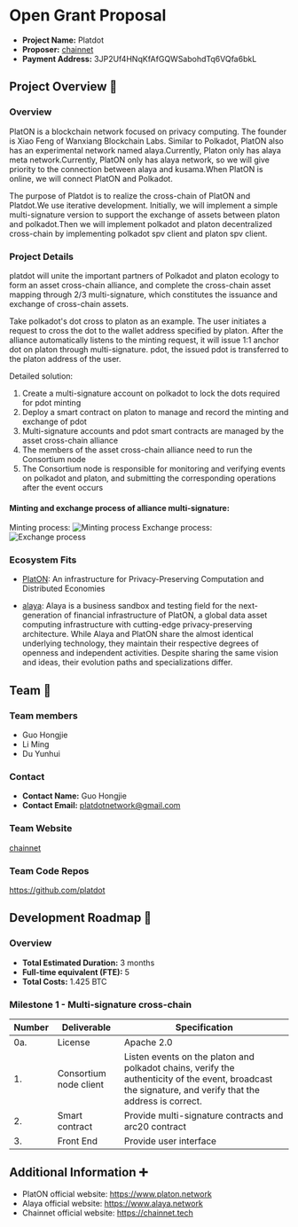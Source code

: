 # Open Grant Proposal

* **Project Name:** Platdot
* **Proposer:** [chainnet](https://chainnet.tech)
* **Payment Address:** 3JP2Uf4HNqKfAfGQWSabohdTq6VQfa6bkL 

## Project Overview :page_facing_up: 

### Overview

PlatON is a blockchain network focused on privacy computing. The founder is Xiao Feng of Wanxiang Blockchain Labs. Similar to Polkadot, PlatON also has an experimental network named alaya.Currently, Platon only has alaya meta network.Currently, PlatON only has alaya network, so we will give priority to the connection between alaya and kusama.When PlatON is online, we will connect PlatON and Polkadot.
 
The purpose of Platdot is to realize the cross-chain of PlatON and Platdot.We use iterative development. Initially, we will implement a simple multi-signature version to support the exchange of assets between platon and polkadot.Then we will implement polkadot and platon decentralized cross-chain by implementing polkadot spv client and platon spv client.

### Project Details 
platdot will unite the important partners of Polkadot and platon ecology to form an asset cross-chain alliance, and complete the cross-chain asset mapping through 2/3 multi-signature, which constitutes the issuance and exchange of cross-chain assets.

Take polkadot's dot cross to platon as an example. The user initiates a request to cross the dot to the wallet address specified by platon. After the alliance automatically listens to the minting request, it will issue 1:1 anchor dot on platon through multi-signature. pdot, the issued pdot is transferred to the platon address of the user.

Detailed solution:
1. Create a multi-signature account on polkadot to lock the dots required for pdot minting
2. Deploy a smart contract on platon to manage and record the minting and exchange of pdot
3. Multi-signature accounts and pdot smart contracts are managed by the asset cross-chain alliance
4. The members of the asset cross-chain alliance need to run the  Consortium node
5. The Consortium  node is responsible for monitoring and verifying events on polkadot and platon, and submitting the corresponding operations after the event occurs

#### Minting and exchange process of alliance multi-signature:

Minting process:
![Minting process](https://miro.medium.com/max/1050/1*jSH-h44Yos04Ef7c0cWu_g.jpeg)
Exchange process:
![Exchange process](https://miro.medium.com/max/1050/1*SojsfHsFRejISRfgd0jDog.jpeg)

### Ecosystem Fits
* [PlatON](https://platon.network): An infrastructure for Privacy-Preserving Computation and Distributed Economies

* [alaya](https://www.alaya.network): Alaya is a business sandbox and testing field for the next-generation of financial infrastructure of PlatON, a global data asset computing infrastructure with cutting-edge privacy-preserving architecture. While Alaya and PlatON share the almost identical underlying technology, they maintain their respective degrees of openness and independent activities. Despite sharing the same vision and ideas, their evolution paths and specializations differ.



## Team :busts_in_silhouette:
### Team members
* Guo Hongjie
* Li Ming
* Du Yunhui

### Contact
* **Contact Name:** Guo Hongjie
* **Contact Email:** platdotnetwork@gmail.com

### Team Website 
[chainnet](https://chainnet.tech)

### Team Code Repos
https://github.com/platdot

## Development Roadmap :nut_and_bolt: 
### Overview
* **Total Estimated Duration:** 3 months
* **Full-time equivalent (FTE):**  5
* **Total Costs:** 1.425 BTC 

### Milestone 1 - Multi-signature cross-chain
| Number | Deliverable | Specification |
| ------------- | ------------- | ------------- |
| 0a. | License | Apache 2.0 |
|  1. | Consortium  node client | Listen events on the platon and polkadot chains, verify the authenticity of the event, broadcast the signature, and verify that the address is correct.|
|  2. | Smart contract | Provide multi-signature contracts and arc20 contract |
|  3. | Front End |  Provide user interface | 



## Additional Information :heavy_plus_sign: 
* PlatON official website: https://www.platon.network
* Alaya official website: https://www.alaya.network
* Chainnet official website: https://chainnet.tech


